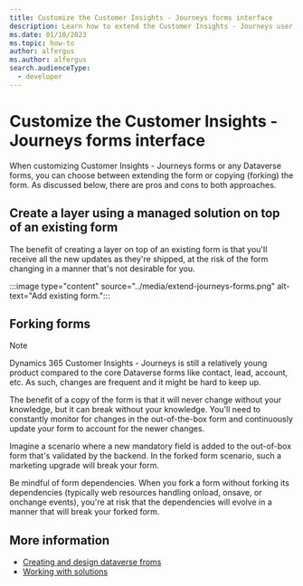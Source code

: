 ```yaml
---
title: Customize the Customer Insights - Journeys forms interface
description: Learn how to extend the Customer Insights - Journeys user interface to customize forms.
ms.date: 01/10/2023
ms.topic: how-to
author: alfergus
ms.author: alfergus
search.audienceType: 
  - developer
---
```


# Customize the Customer Insights - Journeys forms interface

When customizing Customer Insights - Journeys forms or any Dataverse forms, you can choose between extending the form or copying (forking) the form. As discussed below, there are pros and cons to both approaches.

## Create a layer using a managed solution on top of an existing form

The benefit of creating a layer on top of an existing form is that you'll receive all the new updates as they're shipped, at the risk of the form changing in a manner that's not desirable for you.

:::image type="content" source="../media/extend-journeys-forms.png" alt-text="Add existing form.":::

## Forking forms

> [!NOTE]
> Dynamics 365 Customer Insights - Journeys is still a relatively young product compared to the core Dataverse forms like contact, lead, account, etc. As such, changes are frequent and it might be hard to keep up.

The benefit of a copy of the form is that it will never change without your knowledge, but it can break without your knowledge. You'll need to constantly monitor for changes in the out-of-the-box form and continuously update your form to account for the newer changes.

Imagine a scenario where a new mandatory field is added to the out-of-box form that's validated by the backend. In the forked form scenario, such a marketing upgrade will break your form.

Be mindful of form dependencies. When you fork a form without forking its dependencies (typically web resources handling onload, onsave, or onchange events), you're at risk that the dependencies will evolve in a manner that will break your forked form.

## More information

- [Creating and design dataverse froms](/dynamics365/customerengagement/on-premises/customize/create-design-forms)
- [Working with solutions](/dynamics365/customerengagement/on-premises/customize/solutions-overview)